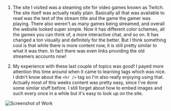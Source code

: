 1) The site I visited was a steaming site for video games known as Twitch.
The site itself was actually really plain. Basically all that was available to
read was the text of the stream title and the game the gamer was playing.
There also weren't as many games being streamed, and overall the website looked
super simple. Now it has different color schemes, all the games you can think
of, a more interactive chat, and so on. It has changed a ton visually and
definitely for the better. But I think something cool is that while there
is more content now, it is still pretty similar to what it was then. In fact
there was even links providing the old streamers accounts now!

2) My experience with these last couple of topics was good! I payed more attention
this time around when it came to learning tags which was nice. I didn't know about
the ```<hr />``` tag so I'm also really enjoying using that. Actually most of this
weeks content was pretty easy, since I've done some similar stuff before.
I still forget about how to embed images and such every once in a while but it's
easy to look up on the site.

![Screenshot of Work](/images/aboutpagescreenshot.png)
